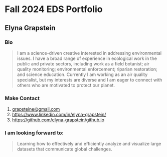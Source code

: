 # Fall 2024 EDS Portfolio
## Elyna Grapstein

### Bio
> I am a science-driven creative interested in addressing environmental issues. I have a broad range of experience in ecological work in the public and private sectors, including work as a field botanist; air quality monitoring; environmental enforcement; riparian restoration; and science education. Currently I am working as an air quality specialist, but my interests are diverse and I am eager to connect with others who are motivated to protect our planet.

### Make Contact
1. grapsteine@gmail.com
2. https://www.linkedin.com/in/elyna-grapstein/
3. https://github.com/elyna-grapstein/github.io

### I am looking forward to:
> Learning how to effectively and efficiently analyze and visualize large datasets that communicate global challenges.
